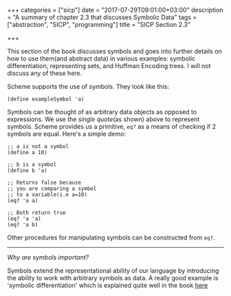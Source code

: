 +++
categories = ["sicp"]
date = "2017-07-29T09:01:00+03:00"
description = "A summary of chapter 2.3 that discusses Symbolic Data"
tags = ["abstraction", "SICP", "programming"]
title = "SICP Section 2.3"

+++

This section of the book discusses symbols and goes into further details on how to use them(and abstract data) in various examples: symbolic differentiation, representing sets, and Huffman Encoding trees. I will not discuss any of these here.

Scheme supports the use of symbols. They look like this:
```
(define exampleSymbol 'a)
```
Symbols can be thought of as arbitrary data objects as opposed to expressions. We use the *single quote*(as shown) above to represent symbols. Scheme provides us a primitive, `eq?` as a means of checking if 2 symbols are equal. Here's a simple demo:
```
;; a is not a symbol
(define a 10)

;; b is a symbol
(define b 'a)

;; Returns false because
;; you are comparing a symbol
;; to a variable(i.e a=10)
(eq? 'a a)

;; Both return true
(eq? 'a 'a)
(eq? 'a b)
```

Other procedures for manipulating symbols can be constructed from `eq?`.
***

*Why are symbols important?*

Symbols extend the representational ability of our language by introducing the ability to work with arbitrary symbols as data. A really good example is 'symbolic differentiation' which is explained quite well in the book [here](http://sarabander.github.io/sicp/html/2_002e3.xhtml#g_t2_002e3 )
